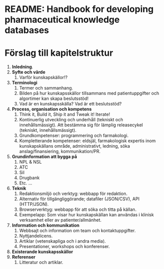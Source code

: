 # README: Handbook for developing pharmaceutical knowledge databases

# Förslag till kapitelstruktur

1. **Inledning**.
2. **Syfte och värde**
	1.  Varför kunskapskällor!?
3. **Terminologi**
	1. Termer och sammanhang.
	2. Bilden på hur kunskapsskällor tillsammans med patientuppgifter och algortimer kan skapa beslutsstöd!
	3. Vad är en kunskapsskälla? Vad är ett beslutsstöd?
4. **Process, organisation och kompetens**
	1. Think it, Build it, Ship it and Tweak it! Iterate!
	2. Kontinuerlig utveckling och underhåll (tekniskt och innehållsmässigt). Att bestämma sig för lämplig releasecykel (tekniskt, innehållsmässigt).
	3. Grundkompetenser: programmering och farmakologi.
	4. Kompletterande kompetenser: eldsjäl, farmakologisk expertis inom kunskapskällans område, administrativt, ledning, söka anslag/finansiering, kommunikation/PR.
5. **Grundinformation att bygga på**
	1. NPL & NSL
	2. ATC
	3. Sil
	4. Drugbank
	5. Etc. ...
6. **Teknik** 
	1. Redaktionsmiljö och verktyg: webbapp för redaktion.
	2. Alternativ för tillgängliggörande; datafiler (JSON/CSV), API (HTTP/JSON).
	3. Browserverktyg: webbapp för att söka och titta på källan.
	4. Exempelapp: Som visar hur kunskapskällan kan användas i klinisk verksamhet eller av patienter/allmänhet.
7. **Information och kommunikation**
	1. Webbsajt och information om team och kontaktuppgifter.
	2. Nyttjandelicens.
	3. Artiklar (vetenskapliga och i andra media).
	4. Presentationer, workshops och konferenser.
8. **Existerande kunskapsskällor**
9. **Referenser**
	1. Litteratur och artiklar.
